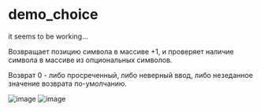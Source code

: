 # demo_choice

it seems to be working...

Возвращает позицию символа в массиве +1, и проверяет наличие символа в массиве из опциональных символов.

Возврат 0 - либо просреченный, либо неверный ввод, либо незеданное значение возврата по-умолчанию.


![image](https://github.com/GDSFR/demo_choice/assets/101715973/20e2926c-caf7-46e5-abfb-7cb03e0beb3f)
![image](https://github.com/GDSFR/demo_choice/assets/101715973/c919099d-6f58-4f0c-9138-bb1084fdc69b)

